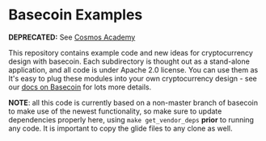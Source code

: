# Basecoin Examples

**DEPRECATED:** See [Cosmos Academy](https://github.com/cosmos/cosmos-academy)

This repository contains example code and new ideas for cryptocurrency design with basecoin. 
Each subdirectory is thought out as a stand-alone application, and all code is under Apache 2.0 license.
You can use them as 
It's easy to plug these modules into your own cryptocurrency design - see our [docs on Basecoin](https://github.com/tendermint/basecoin/tree/develop) for lots more details.

**NOTE**: all this code is currently based on a non-master branch of basecoin to make use of the newest functionality, so make sure to update dependencies properly here, using `make get_vendor_deps` **prior** to running any code.  It is important to copy the glide files to any clone as well.

